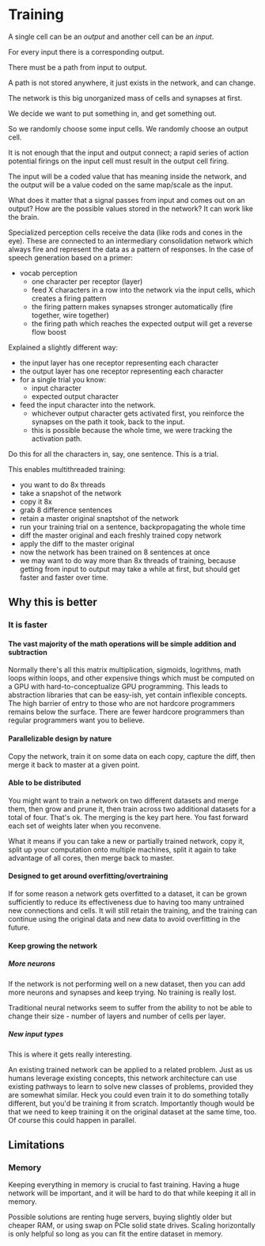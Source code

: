 # Training

A single cell can be an *output* and another cell can be an *input*.

For every input there is a corresponding output.

There must be a path from input to output.

A path is not stored anywhere, it just exists in the network, and can change.

The network is this big unorganized mass of cells and synapses at first.

We decide we want to put something in, and get something out.

So we randomly choose some input cells. We randomly choose an output cell.

It is not enough that the input and output connect; a rapid series of action potential firings
on the input cell must result in the output cell firing.

The input will be a coded value that has meaning inside the network, and the output will be
a value coded on the same map/scale as the input.

What does it matter that a signal passes from input and comes out on an output? How are the
possible values stored in the network? It can work like the brain.

Specialized perception cells receive the data (like rods and cones in the eye). These are connected
to an intermediary consolidation network which always fire and represent the data as a pattern
of responses. In the case of speech generation based on a primer:
- vocab perception
    - one character per receptor (layer)
    - feed X characters in a row into the network via the input cells, which creates a firing pattern
    - the firing pattern makes synapses stronger automatically (fire together, wire together)
    - the firing path which reaches the expected output will get a reverse flow boost

Explained a slightly different way:
- the input layer has one receptor representing each character
- the output layer has one receptor representing each character
- for a single trial you know:
    - input character
    - expected output character
- feed the input character into the network.
    - whichever output character gets activated first, you reinforce the synapses on
    the path it took, back to the input.
    - this is possible because the whole time, we were tracking the activation path.

Do this for all the characters in, say, one sentence. This is a trial.

This enables multithreaded training:
- you want to do 8x threads
- take a snapshot of the network
- copy it 8x
- grab 8 difference sentences
- retain a master original snaptshot of the network
- run your training trial on a sentence, backpropagating the whole time
- diff the master original and each freshly trained copy network
- apply the diff to the master original
- now the network has been trained on 8 sentences at once
- we may want to do way more than 8x threads of training, because getting from input to output
may take a while at first, but should get faster and faster over time.

## Why this is better

### It is faster

#### The vast majority of the math operations will be simple addition and subtraction

Normally there's all this matrix multiplication, sigmoids, logrithms, math loops within loops,
and other expensive things which must be computed on a GPU with hard-to-conceptualize GPU
programming. This leads to abstraction libraries that can be easy-ish, yet contain inflexible
concepts. The high barrier of entry to those who are not hardcore programmers remains below the
surface. There are fewer hardcore programmers than regular programmers want you to believe.

#### Parallelizable design by nature

Copy the network, train it on some data on each copy, capture the diff, then merge it back to
master at a given point.

#### Able to be distributed

You might want to train a network on two different datasets and merge them, then grow and
prune it, then train across two additional datasets for a total of four. That's ok. The merging is
the key part here. You fast forward each set of weights later when you reconvene.

What it means if you can take a new or partially trained network, copy it, split up your
computation onto multiple machines, split it again to take advantage of all cores, then
merge back to master.

#### Designed to get around overfitting/overtraining

If for some reason a network gets overfitted to a dataset, it can be grown sufficiently to
reduce its effectiveness due to having too many untrained new connections and cells. It will
still retain the training, and the training can continue using the original data and new data
to avoid overfitting in the future.

#### Keep growing the network

##### More neurons
If the network is not performing well on a new dataset, then you can add more neurons and synapses
and keep trying. No training is really lost.

Traditional neural networks seem to suffer from the ability to not be able to change their
size - number of layers and number of cells per layer.

##### New input types

This is where it gets really interesting.

An existing trained network can be applied to a related problem. Just as us humans leverage
existing concepts, this network architecture can use existing pathways to learn to solve new
classes of problems, provided they are somewhat similar. Heck you could even train it to do
something totally different, but you'd be training it from scratch. Importantly though would
be that we need to keep training it on the original dataset at the same time, too. Of course
this could happen in parallel.

## Limitations

### Memory

Keeping everything in memory is crucial to fast training. Having a huge network will be important,
and it will be hard to do that while keeping it all in memory.

Possible solutions are renting huge servers, buying slightly older but cheaper RAM, or using swap
on PCIe solid state drives. Scaling horizontally is only helpful so long as you can fit the
entire dataset in memory.
